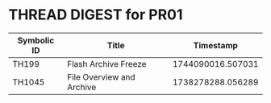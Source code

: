 # THREAD DIGEST for PR01

| Symbolic ID | Title                     | Timestamp         |
| ----------- | ------------------------- | ----------------- |
| TH199       | Flash Archive Freeze      | 1744090016.507031 |
| TH1045      | File Overview and Archive | 1738278288.056289 |
